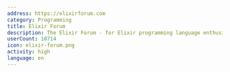 ```yaml
---
address: https://elixirforum.com
category: Programming
title: Elixir Forum
description: The Elixir Forum - for Elixir programming language enthusiasts!
userCount: 10714
icon: elixir-forum.png
activity: high
language: en
---
```

